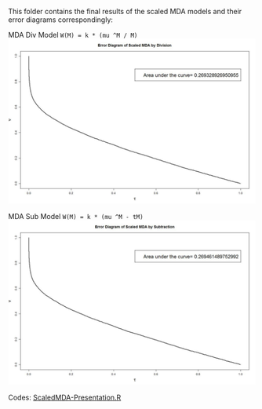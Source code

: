 This folder contains the final results of the scaled MDA models and their error diagrams correspondingly: 

MDA Div Model `W(M) = k * (mu ^M / M)`  
![](ErrorSMDADiv.jpeg)  

MDA Sub Model `W(M) = k * (mu ^M - tM)`  
![](ErrorSMDAsub.jpeg)  


Codes: [ScaledMDA-Presentation.R](ScaledMDA-Presentation.R)  
